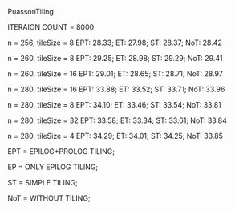 PuassonTiling

ITERAION COUNT = 8000

n = 256, tileSize = 8
EPT: 28.33; ET: 27.98; ST: 28.37; NoT: 28.42

n = 260, tileSize = 8
EPT: 29.25; ET: 28.98; ST: 29.29; NoT: 29.41

n = 260, tileSize = 16
EPT: 29.01; ET: 28.65; ST: 28.71; NoT: 28.97

n = 280, tileSize = 16
EPT: 33.88; ET: 33.52; ST: 33.71; NoT: 33.96

n = 280, tileSize = 8
EPT: 34.10; ET: 33.46; ST: 33.54; NoT: 33.81

n = 280, tileSize = 32
EPT: 33.58; ET: 33.34; ST: 33.61; NoT: 33.84

n = 280, tileSize = 4
EPT: 34.29; ET: 34.01; ST: 34.25; NoT: 33.85

EPT = EPILOG+PROLOG TILING;

EP = ONLY EPILOG TILING;

ST = SIMPLE TILING;

NoT = WITHOUT TILING;
